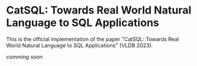 # CatSQL: Towards Real World Natural Language to SQL Applications

This is the official implementation of the paper "CatSQL: Towards Real World Natural Language to SQL Applications" (VLDB 2023).

*comming soon*